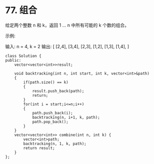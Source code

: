 # 77. 组合

给定两个整数 n 和 k，返回 1 ... n 中所有可能的 k 个数的组合。

示例:

输入: n = 4, k = 2
输出:
[
  [2,4],
  [3,4],
  [2,3],
  [1,2],
  [1,3],
  [1,4],
]


```
class Solution {
public:
    vector<vector<int>>result;

    void backtracking(int n, int start, int k, vector<int>&path)
    {
        if(path.size() == k)
        {
            result.push_back(path);
            return;
        }
        for(int i = start;i<=n;i++)
        {
            path.push_back(i);
            backtracking(n, i+1, k, path);
            path.pop_back();
        }
    }
    vector<vector<int>> combine(int n, int k) {
        vector<int>path;
        backtracking(n, 1, k, path);
        return result;
    }
};
```